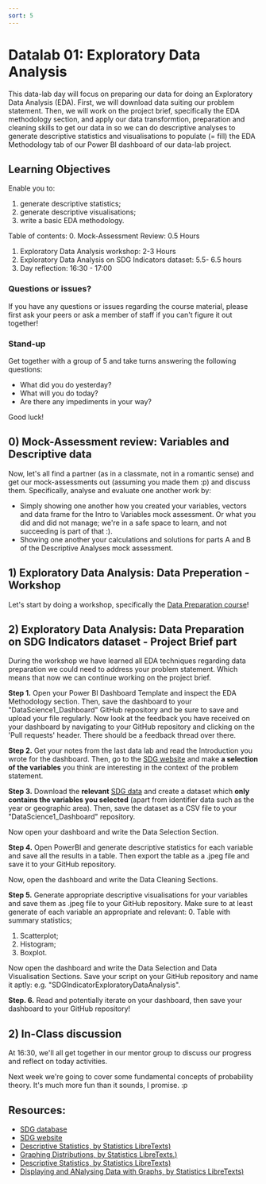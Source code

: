 ```yaml
---
sort: 5
---
```


# Datalab 01: Exploratory Data Analysis

This data-lab day will focus on preparing our data for doing an Exploratory Data Analysis (EDA). First, we will download data suiting our problem statement. Then, we will work on the project brief, specifically the EDA methodology section, and apply our data transformtion, preparation and cleaning skills to get our data in so we can do descriptive analyses to generate descriptive statistics and visualisations to populate (= fill) the EDA Methodology tab of our Power BI dashboard of our data-lab project.

## Learning Objectives
Enable you to:
1. generate descriptive statistics;
2. generate descriptive visualisations;
3. write a basic EDA methodology.

Table of contents:
0. Mock-Assessment Review: 0.5 Hours
1. Exploratory Data Analysis workshop: 2-3 Hours
2. Exploratory Data Analysis on SDG Indicators dataset: 5.5- 6.5 hours
3. Day reflection: 16:30 - 17:00

### Questions or issues?
If you have any questions or issues regarding the course material, please first ask your peers or ask a member of staff if you can't figure it out together!

### Stand-up
Get together with a group of 5 and take turns answering the following questions:
- What did you do yesterday?
- What will you do today?
- Are there any impediments in your way?

Good luck!


## 0) Mock-Assessment review: Variables and Descriptive data
Now, let's all find a partner (as in a classmate, not in a romantic sense) and get our mock-assessments out (assuming you made them :p) and discuss them. Specifically, analyse and evaluate one another work by:
- Simply showing one another how you created your variables, vectors and data frame for the Intro to Variables mock assessment. Or what you did and did not manage; we're in a safe space to learn, and not succeeding is part of that :).
- Showing one another your calculations and solutions for parts A and B of the Descriptive Analyses mock assessment.

## 1) Exploratory Data Analysis: Data Preperation - Workshop
Let's start by doing a workshop, specifically the [Data Preparation course](https://app.datacamp.com/learn/courses/exploratory-data-analysis-in-power-bi)!

## 2) Exploratory Data Analysis: Data Preparation on SDG Indicators dataset - Project Brief part
During the workshop we have learned all EDA techniques regarding data preparation we could need to address your problem statement. Which means that now we can continue working on the project brief.

**Step 1.** Open your Power BI Dashboard Template and inspect the EDA Methodology section. Then, save the dashboard to your "DataScience1_Dashboard" GitHub repository and be sure to save and upload your file regularly. Now look at the feedback you have received on your dashboard by navigating to your GitHub repository and clicking on the 'Pull requests' header. There should be a feedback thread over there.

**Step 2.** Get your notes from the last data lab and read the Introduction you wrote for the dashboard. Then, go to the [SDG website](https://sdg-tracker.org/) and make **a selection of the variables** you think are interesting in the context of the problem statement.


**Step 3.** Download the **relevant** [SDG data](https://unstats.un.org/sdgs/indicators/database/) and create a dataset which **only contains the variables you selected** (apart from identifier data such as the year or geographic area). Then, save the dataset as a CSV file to your "DataScience1_Dashboard" repository.

Now open your dashboard and write the Data Selection Section.


**Step 4.** Open PowerBI and generate descriptive statistics for each variable and save all the results in a table. Then export the table as a .jpeg file and save it to your GitHub repository.

Now, open the dashboard and write the Data Cleaning Sections.


**Step 5.** Generate appropriate descriptive visualisations for your variables and save them as .jpeg file to your GitHub repository. Make sure to at least generate of each variable an appropriate and relevant:
0. Table with summary statistics;
1. Scatterplot;
2. Histogram;
3. Boxplot.

Now open the dashboard and write the Data Selection and Data Visualisation Sections. Save your script on your GitHub repository and name it aptly: e.g. "SDGIndicatorExploratoryDataAnalysis".

**Step. 6.** Read and potentially iterate on your dashboard, then save your dashboard to your GitHub repository!


## 2)  In-Class discussion
At 16:30, we'll all get together in our mentor group to discuss our progress and reflect on today activities.

Next week we're going to cover some fundamental concepts of probability theory. It's much more fun than it sounds, I promise. :p




## Resources:
- [SDG database](https://unstats.un.org/sdgs/indicators/database/)
- [SDG website](https://sdg-tracker.org/)
- [Descriptive Statistics, by Statistics LibreTexts)](https://statics.teams.cdn.office.net/evergreen-assets/safelinks/1/atp-safelinks.html?url=https%3A%2F%2Fstats.libretexts.org%2FBookshelves%2FIntroductory_Statistics%2FBook%253A_Introductory_Statistics_(OpenStax)%2F02%253A_Descriptive_Statistics)
- [Graphing Distributions, by Statistics LibreTexts.)](https://statics.teams.cdn.office.net/evergreen-assets/safelinks/1/atp-safelinks.html?url=https%3A%2F%2Fstats.libretexts.org%2FBookshelves%2FIntroductory_Statistics%2FBook%253A_Introductory_Statistics_(Lane)%2F02%253A_Graphing_Distributions)
-  [Descriptive Statistics, by Statistics LibreTexts)](https://statics.teams.cdn.office.net/evergreen-assets/safelinks/1/atp-safelinks.html?url=https%3A%2F%2Fstats.libretexts.org%2FBookshelves%2FIntroductory_Statistics%2FBook%253A_Introductory_Statistics_(Shafer_and_Zhang)%2F02%253A_Descriptive_Statistics)
 - [Displaying and ANalysing Data with Graphs, by Statistics LibreTexts)](https://statics.teams.cdn.office.net/evergreen-assets/safelinks/1/atp-safelinks.html?url=https%3A%2F%2Fstats.libretexts.org%2FBookshelves%2FIntroductory_Statistics%2FBook%253A_Inferential_Statistics_and_Probability_-_A_Holistic_Approach_(Geraghty)%2F02%253A_Displaying_and_Analyzing_Data_with_Graphs)
